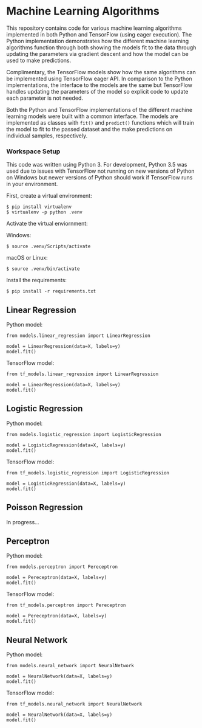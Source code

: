 # Machine Learning Algorithms

This repository contains code for various machine learning algorithms implemented in both Python and TensorFlow (using eager execution). The Python implementation demonstrates how the different machine learning algorithms function through both showing the models fit to the data through updating the parameters via gradient descent and how the model can be used to make predictions.

Complimentary, the TensorFlow models show how the same algorithms can be implemented using TensorFlow eager API. In comparison to the Python implementations, the interface to the models are the same but TensorFlow handles updating the parameters of the model so explicit code to update each parameter is not needed.

Both the Python and TensorFlow implementations of the different machine learning models were built with a common interface. The models are implemented as classes with `fit()` and `predict()` functions which will train the model to fit to the passed dataset and the make predictions on individual samples, respectively.

### Workspace Setup
This code was written using Python 3. For development, Python 3.5 was used due to issues with TensorFlow not running on new versions of Python on Windows but newer versions of Python should work if TensorFlow runs in your environment.

First, create a virtual environment:

    $ pip install virtualenv
    $ virtualenv -p python .venv

Activate the virtual enviornment:

Windows:

    $ source .venv/Scripts/activate

macOS or Linux:

    $ source .venv/bin/activate

Install the requirements:

    $ pip install -r requirements.txt

## Linear Regression
Python model:

    from models.linear_regression import LinearRegression

    model = LinearRegression(data=X, labels=y)
    model.fit()

TensorFlow model:

    from tf_models.linear_regression import LinearRegression

    model = LinearRegression(data=X, labels=y)
    model.fit()

## Logistic Regression
Python model:

    from models.logistic_regression import LogisticRegression

    model = LogisticRegression(data=X, labels=y)
    model.fit()

TensorFlow model:

    from tf_models.logistic_regression import LogisticRegression

    model = LogisticRegression(data=X, labels=y)
    model.fit()

## Poisson Regression
In progress...

## Perceptron
Python model:

    from models.perceptron import Pereceptron

    model = Pereceptron(data=X, labels=y)
    model.fit()

TensorFlow model:

    from tf_models.perceptron import Pereceptron

    model = Pereceptron(data=X, labels=y)
    model.fit()

## Neural Network
Python model:

    from models.neural_network import NeuralNetwork

    model = NeuralNetwork(data=X, labels=y)
    model.fit()

TensorFlow model:

    from tf_models.neural_network import NeuralNetwork

    model = NeuralNetwork(data=X, labels=y)
    model.fit()
